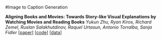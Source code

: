 #Image to Caption Generation

**Aligning Books and Movies: Towards Story-like Visual Explanations by Watching Movies and Reading Books**
  *Yukun Zhu, Ryan Kiros, Richard Zemel, Ruslan Salakhutdinov, Raquel Urtasun, Antonio Torralba, Sanja Fidler*
  [[paper](http://arxiv.org/abs/1506.06724)]
[[code](https://github.com/ryankiros/neural-storyteller)]
[[data](http://www.cs.toronto.edu/~mbweb/)]


